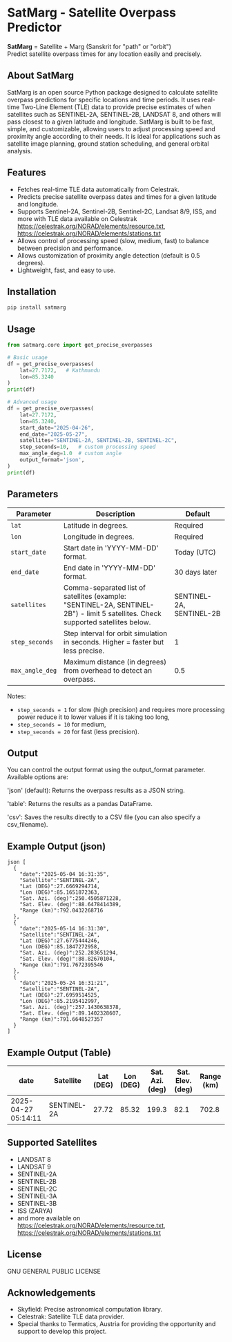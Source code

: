 # SatMarg - Satellite Overpass Predictor

**SatMarg** = Satellite + Marg (Sanskrit for "path" or "orbit")  
Predict satellite overpass times for any location easily and precisely.

## About SatMarg

SatMarg is an open source Python package designed to calculate satellite overpass predictions for specific locations and time periods. It uses real-time Two-Line Element (TLE) data to provide precise estimates of when satellites such as SENTINEL-2A, SENTINEL-2B, LANDSAT 8, and others will pass closest to a given latitude and longitude. SatMarg is built to be fast, simple, and customizable, allowing users to adjust processing speed and proximity angle according to their needs. It is ideal for applications such as satellite image planning, ground station scheduling, and general orbital analysis.

## Features

- Fetches real-time TLE data automatically from Celestrak.
- Predicts precise satellite overpass dates and times for a given latitude and longitude.
- Supports Sentinel-2A, Sentinel-2B, Sentinel-2C, Landsat 8/9, ISS, and more with TLE data available on Celestrak https://celestrak.org/NORAD/elements/resource.txt, https://celestrak.org/NORAD/elements/stations.txt
- Allows control of processing speed (slow, medium, fast) to balance between precision and performance.
- Allows customization of proximity angle detection (default is 0.5 degrees).
- Lightweight, fast, and easy to use.

## Installation

```bash
pip install satmarg
```

## Usage

```python
from satmarg.core import get_precise_overpasses

# Basic usage
df = get_precise_overpasses(
    lat=27.7172,   # Kathmandu
    lon=85.3240
)
print(df)

# Advanced usage
df = get_precise_overpasses(
    lat=27.7172,
    lon=85.3240,
    start_date="2025-04-26",
    end_date="2025-05-27",
    satellites="SENTINEL-2A, SENTINEL-2B, SENTINEL-2C",
    step_seconds=10,   # custom processing speed
    max_angle_deg=1.0  # custom angle
    output_format='json', 
)
print(df)
```

## Parameters

| Parameter         | Description                                                                 | Default          |
| ----------------- | --------------------------------------------------------------------------- | ---------------- |
| `lat`             | Latitude in degrees.                                                        | Required         |
| `lon`             | Longitude in degrees.                                                       | Required         |
| `start_date`      | Start date in 'YYYY-MM-DD' format.                                           | Today (UTC)      |
| `end_date`        | End date in 'YYYY-MM-DD' format.                                             | 30 days later    |
| `satellites`      | Comma-separated list of satellites (example: "SENTINEL-2A, SENTINEL-2B") - limit 5 satellites. Check supported satellites below.    | SENTINEL-2A, SENTINEL-2B |
| `step_seconds`    | Step interval for orbit simulation in seconds. Higher = faster but less precise. | 1               |
| `max_angle_deg`   | Maximum distance (in degrees) from overhead to detect an overpass.           | 0.5              |

Notes:  
- `step_seconds = 1` for slow (high precision) and requires more processing power reduce it to lower values if it is taking too long,  
- `step_seconds = 10` for medium,  
- `step_seconds = 20` for fast (less precision).

## Output
You can control the output format using the output_format parameter. Available options are:

'json' (default): Returns the overpass results as a JSON string.

'table': Returns the results as a pandas DataFrame.

'csv': Saves the results directly to a CSV file (you can also specify a csv_filename).

## Example Output (json)
```
json [
  {
    "date":"2025-05-04 16:31:35",
    "Satellite":"SENTINEL-2A",
    "Lat (DEG)":27.6669294714,
    "Lon (DEG)":85.1651872363,
    "Sat. Azi. (deg)":250.4505871228,
    "Sat. Elev. (deg)":88.6478414389,
    "Range (km)":792.0432268716
  },
  {
    "date":"2025-05-14 16:31:30",
    "Satellite":"SENTINEL-2A",
    "Lat (DEG)":27.6775444246,
    "Lon (DEG)":85.1847272958,
    "Sat. Azi. (deg)":252.283651294,
    "Sat. Elev. (deg)":88.82670104,
    "Range (km)":791.7672395546
  },
  {
    "date":"2025-05-24 16:31:21",
    "Satellite":"SENTINEL-2A",
    "Lat (DEG)":27.6959514525,
    "Lon (DEG)":85.2195412997,
    "Sat. Azi. (deg)":257.1430638378,
    "Sat. Elev. (deg)":89.1402328607,
    "Range (km)":791.6648527357
  }
]
```

## Example Output (Table)

| date                | Satellite    | Lat (DEG) | Lon (DEG) | Sat. Azi. (deg) | Sat. Elev. (deg) | Range (km) |
|---------------------|--------------|-----------|-----------|-----------------|-----------------|------------|
| 2025-04-27 05:14:11  | SENTINEL-2A  | 27.72     | 85.32     | 199.3           | 82.1             | 702.8      |

## Supported Satellites

- LANDSAT 8
- LANDSAT 9
- SENTINEL-2A
- SENTINEL-2B
- SENTINEL-2C
- SENTINEL-3A
- SENTINEL-3B
- ISS (ZARYA)
- and more available on https://celestrak.org/NORAD/elements/resource.txt, https://celestrak.org/NORAD/elements/stations.txt

## License

GNU GENERAL PUBLIC LICENSE

## Acknowledgements

- Skyfield: Precise astronomical computation library.
- Celestrak: Satellite TLE data provider.
- Special thanks to Termatics, Austria for providing the opportunity and support to develop this project.

